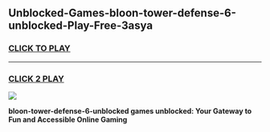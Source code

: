 
## Unblocked-Games-bloon-tower-defense-6-unblocked-Play-Free-3asya
<h3>
<a href="https://premium76.site?title=bloon-tower-defense-6-unblocked&ref=18A1">CLICK TO PLAY</a></h3>
<hr>

<h3>
<a href="https://premium76.site?title=bloon-tower-defense-6-unblocked&ref=18A1">CLICK 2 PLAY</a>
  
</h3>

<a href="https://premium76.site?title=bloon-tower-defense-6-unblocked&ref=18A1"><img src="https://clearcache.store/games.png"></a>


**bloon-tower-defense-6-unblocked games unblocked: Your Gateway to Fun and Accessible Online Gaming**
